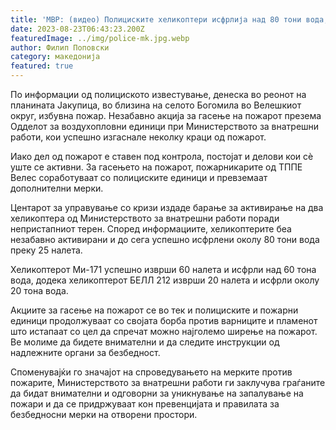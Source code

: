 ```yaml
---
title: 'МВР: (видео) Полициските хеликоптери исфрлија над 80 тони вода, продолжува гасењето на пожарот на Јакупица, во близина на велешкото село Богомила - 22 АВГУСТ 2023'
date: 2023-08-23T06:43:23.200Z
featuredImage: ../img/police-mk.jpg.webp
author: Филип Поповски
category: македонија
featured: true
---
```

По информации од полициското известување, денеска во реонот на планината Јакупица, во близина на селото Богомила во Велешкиот округ, избувна пожар. Незабавно акција за гасење на пожарот презема Одделот за воздухопловни единици при Министерството за внатрешни работи, кои успешно изгаснале неколку краци од пожарот.

Иако дел од пожарот е ставен под контрола, постојат и делови кои сè уште се активни. За гасењето на пожарот, пожарникарите од ТППЕ Велес соработуваат со полициските единици и превземаат дополнителни мерки.

Центарот за управување со кризи издаде барање за активирање на два хеликоптера од Министерството за внатрешни работи поради непристапниот терен. Според информациите, хеликоптерите беа незабавно активирани и до сега успешно исфрлени околу 80 тони вода преку 25 налета.

Хеликоптерот Ми-171 успешно изврши 60 налета и исфрли над 60 тона вода, додека хеликоптерот БЕЛЛ 212 изврши 20 налета и исфрли околу 20 тона вода.

Акциите за гасење на пожарот се во тек и полициските и пожарни единици продолжуваат со својата борба против варниците и пламенот што истапаат со цел да спречат можно најголемо ширење на пожарот. Ве молиме да бидете внимателни и да следите инструкции од надлежните органи за безбедност.

Споменувајќи го значајот на спроведувањето на мерките против пожарите, Министерството за внатрешни работи ги заклучува граѓаните да бидат внимателни и одговорни за уникнување на запалување на пожари и да се придржуваат кон превенцијата и правилата за безбедносни мерки на отворени простори.
